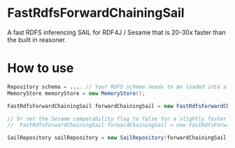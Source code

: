 # FastRdfsForwardChainingSail
A fast RDFS inferencing SAIL for RDF4J / Sesame that is 20-30x faster than the built in reasoner.

# How to use

```Java
Repository schema = .... // Your RDFS schema needs to be loaded into a repository
MemoryStore memoryStore = new MemoryStore();

FastRdfsForwardChainingSail forwardChainingSail = new FastRdfsForwardChainingSail(memoryStore, schema, true);

// Or set the Sesame compatability flag to false for a slightly faster inferencing ignoring rule rdfs4a, rdfs4b and rdfs8
//  FastRdfsForwardChainingSail forwardChainingSail = new FastRdfsForwardChainingSail(memoryStore, schema, false);

SailRepository sailRepository = new SailRepository(forwardChainingSail);
```

